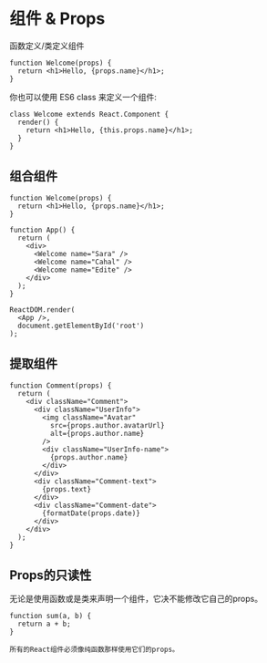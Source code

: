 # 组件 & Props

函数定义/类定义组件
```
function Welcome(props) {
  return <h1>Hello, {props.name}</h1>;
}
```

你也可以使用 ES6 class 来定义一个组件:
```
class Welcome extends React.Component {
  render() {
    return <h1>Hello, {this.props.name}</h1>;
  }
}
```


## 组合组件
```
function Welcome(props) {
  return <h1>Hello, {props.name}</h1>;
}

function App() {
  return (
    <div>
      <Welcome name="Sara" />
      <Welcome name="Cahal" />
      <Welcome name="Edite" />
    </div>
  );
}

ReactDOM.render(
  <App />,
  document.getElementById('root')
);
```

## 提取组件

```
function Comment(props) {
  return (
    <div className="Comment">
      <div className="UserInfo">
        <img className="Avatar"
          src={props.author.avatarUrl}
          alt={props.author.name}
        />
        <div className="UserInfo-name">
          {props.author.name}
        </div>
      </div>
      <div className="Comment-text">
        {props.text}
      </div>
      <div className="Comment-date">
        {formatDate(props.date)}
      </div>
    </div>
  );
}
```

## Props的只读性

无论是使用函数或是类来声明一个组件，它决不能修改它自己的props。
```
function sum(a, b) {
  return a + b;
}
```
`所有的React组件必须像纯函数那样使用它们的props。`
